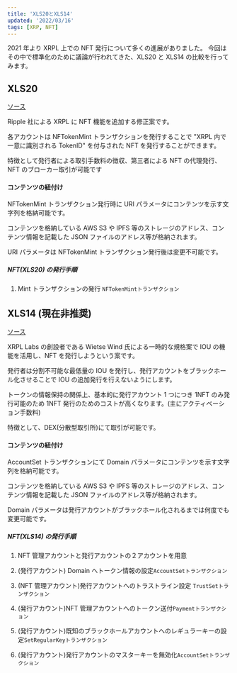 ```yaml
---
title: 'XLS20とXLS14'
updated: '2022/03/16'
tags: [XRP, NFT]
---
```


2021 年より XRPL 上での NFT 発行について多くの進展がありました。
今回はその中で標準化のために議論が行われてきた、XLS20 と XLS14 の比較を行ってみます。

## XLS20

[ソース](https://github.com/XRPLF/XRPL-Standards/discussions/46)

Ripple 社による XRPL に NFT 機能を追加する修正案です。

各アカウントは NFTokenMint トランザクションを発行することで "XRPL 内で一意に識別される TokenID" を付与された NFT を発行することができます。

特徴として発行者による取引手数料の徴収、第三者による NFT の代理発行、NFT のブローカー取引が可能です

#### コンテンツの紐付け

NFTokenMint トランザクション発行時に URI パラメータにコンテンツを示す文字列を格納可能です。

コンテンツを格納している AWS S3 や IPFS 等のストレージのアドレス、コンテンツ情報を記載した JSON ファイルのアドレス等が格納されます。

URI パラメータは NFTokenMint トランザクション発行後は変更不可能です。

##### NFT(XLS20) の発行手順

1. Mint トランザクションの発行 `NFTokenMintトランザクション`

## XLS14 (現在非推奨)

[ソース](https://github.com/XRPLF/XRPL-Standards/discussions/30)

XRPL Labs の創設者である Wietse Wind 氏による一時的な規格案で IOU の機能を活用し、NFT を発行しようという案です。

発行者は分割不可能な最低量の IOU を発行し、発行アカウントをブラックホール化させることで IOU の追加発行を行えないようにします。

トークンの情報保持の関係上、基本的に発行アカウント 1 つにつき 1NFT のみ発行可能のため 1NFT 発行のためのコストが高くなります。(主にアクティベーション手数料)

特徴として、DEX(分散型取引所)にて取引が可能です。

#### コンテンツの紐付け

AccountSet トランザクションにて Domain パラメータにコンテンツを示す文字列を格納可能です。

コンテンツを格納している AWS S3 や IPFS 等のストレージのアドレス、コンテンツ情報を記載した JSON ファイルのアドレス等が格納されます。

Domain パラメータは発行アカウントがブラックホール化されるまでは何度でも変更可能です。

##### NFT(XLS14) の発行手順

1. NFT 管理アカウントと発行アカウントの２アカウントを用意

1. (発行アカウント) Domain へトークン情報の設定`AccountSetトランザクション`

1. (NFT 管理アカウント)発行アカウントへのトラストライン設定 `TrustSetトランザクション`

1. (発行アカウント)NFT 管理アカウントへのトークン送付`Paymentトランザクション`

1. (発行アカウント)既知のブラックホールアカウントへのレギュラーキーの設定`SetRegularKeyトランザクション`

1. (発行アカウント)発行アカウントのマスターキーを無効化`AccountSetトランザクション`
